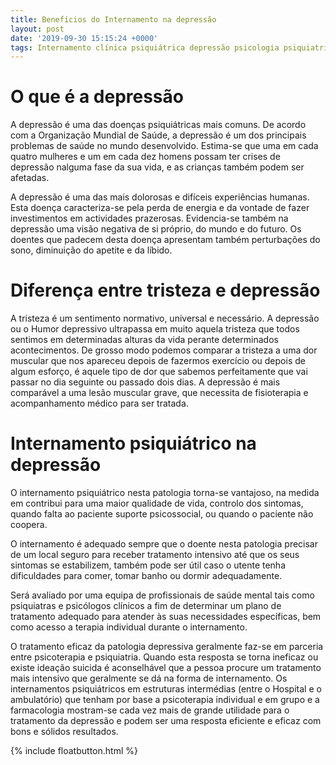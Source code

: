```yaml
---
title: Benefícios do Internamento na depressão
layout: post
date: '2019-09-30 15:15:24 +0000'
tags: Internamento clínica psiquiátrica depressão psicologia psiquiatria
---
```

<h1>O que é a depressão</h1>

A depressão é uma das doenças psiquiátricas mais comuns. De acordo com a Organização Mundial de Saúde, a depressão é um dos principais problemas de saúde no mundo desenvolvido. Estima-se que uma em cada quatro mulheres e um em cada dez homens possam ter crises de depressão nalguma fase da sua vida, e as crianças também podem ser afetadas.

A depressão é uma das mais dolorosas e difíceis experiências humanas. Esta doença caracteriza-se pela perda de energia e da vontade de fazer investimentos em actividades prazerosas. Evidencia-se também na depressão uma visão negativa de si próprio, do mundo e do futuro. Os doentes que padecem desta doença apresentam também perturbações do sono, diminuição do apetite e da líbido.

<h1>Diferença entre tristeza e depressão</h1>

A tristeza é um sentimento normativo, universal e necessário. A depressão ou o Humor
depressivo ultrapassa em muito aquela tristeza que todos sentimos em determinadas alturas da vida perante determinados acontecimentos. De grosso modo podemos comparar a tristeza a uma dor muscular que nos apareceu depois de fazermos exercício ou depois de algum esforço, é aquele tipo de dor que sabemos perfeitamente que vai passar no dia seguinte ou passado dois dias. A depressão é mais comparável a uma lesão muscular grave, que necessita de fisioterapia e acompanhamento médico para ser tratada.

<h1>Internamento psiquiátrico na depressão</h1>

O internamento psiquiátrico nesta patologia torna-se vantajoso, na medida em contribui para uma maior qualidade de vida, controlo dos sintomas, quando falta ao paciente suporte psicossocial, ou quando o paciente não coopera.

O internamento é adequado sempre que o doente nesta patologia precisar de um local seguro para receber tratamento intensivo até que os seus sintomas se estabilizem, também pode ser útil caso o utente tenha dificuldades para comer, tomar banho ou dormir adequadamente.

Será avaliado por uma equipa de profissionais de saúde mental tais como psiquiatras e psicólogos clínicos a fim de determinar um plano de tratamento adequado para atender às suas necessidades específicas, bem como acesso a terapia individual durante o internamento.

O tratamento eficaz da patologia depressiva geralmente faz-se em parceria entre psicoterapia e psiquiatria. Quando esta resposta se torna ineficaz ou existe ideação suicida é aconselhável que a pessoa procure um tratamento mais intensivo que geralmente se dá na forma de internamento. Os internamentos psiquiátricos em estruturas intermédias (entre o Hospital e o ambulatório) que tenham por base a psicoterapia individual e em grupo e a farmacologia mostram-se cada vez mais de grande utilidade para o tratamento da depressão e podem ser uma resposta eficiente e eficaz com bons e sólidos resultados.



{% include floatbutton.html %}
